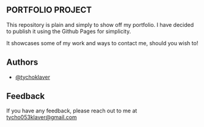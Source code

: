 
## PORTFOLIO PROJECT

This repository is plain and simply to show off my portfolio. I have decided to publish it using the Github Pages for simplicity.

It showcases some of my work and ways to contact me, should you wish to!


## Authors

- [@tychoklaver](https://www.github.com/tychoklaver)


## Feedback

If you have any feedback, please reach out to me at tycho053klaver@gmail.com

